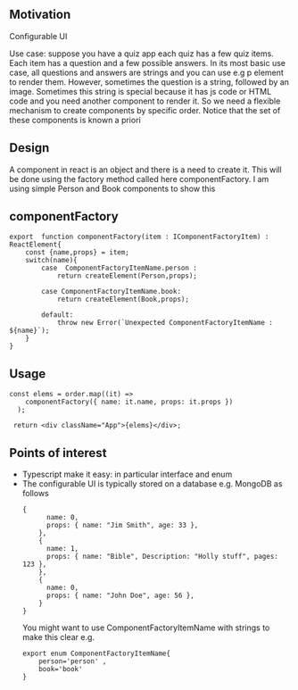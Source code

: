 <h2>Motivation</h2>
<p>Configurable UI<p>
 Use case: suppose you have a quiz app each quiz has a few quiz items. Each item has a question and a few possible answers. In its most basic use case, all questions and answers are strings and you can use e.g p element to render them. However, sometimes the question is a string, followed by an image. Sometimes this string is special because it has js code or HTML code and you need another component to render it. So we need a flexible mechanism to create components by specific order. Notice  that the set of these components is known a priori



<h2>Design</h2>
A component in react is an object and there is a need to create it. This will be done using the factory method called here componentFactory. I am using simple Person and Book components to show this


<h2>componentFactory</h2>

```
export  function componentFactory(item : IComponentFactoryItem) : ReactElement{
    const {name,props} = item;
    switch(name){
        case  ComponentFactoryItemName.person :
            return createElement(Person,props);

        case ComponentFactoryItemName.book:
            return createElement(Book,props);                        

        default:
            throw new Error(`Unexpected ComponentFactoryItemName : ${name}`);
    }
}

```

<h2>Usage</h2>

```
const elems = order.map((it) =>
    componentFactory({ name: it.name, props: it.props })
  );

 return <div className="App">{elems}</div>;
```

<h2>Points of interest</h2>
<ul>
<li>Typescript make it easy: in particular interface and enum</li>
<li>The configurable UI is typically stored on a database e.g. MongoDB as follows


```
{
      name: 0,
      props: { name: "Jim Smith", age: 33 },
    },
    {
      name: 1,
      props: { name: "Bible", Description: "Holly stuff", pages: 123 },
    },
    {
      name: 0,
      props: { name: "John Doe", age: 56 },
    }
}
```

You might want to use ComponentFactoryItemName with strings to make this clear e.g.


```
export enum ComponentFactoryItemName{
    person='person' , 
    book='book'
}
```

</li>
</ul>


